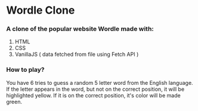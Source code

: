 # Wordle Clone

### A clone of the popular website Wordle made with:
1. HTML
2. CSS
3. VanillaJS ( data fetched from file using Fetch API )

### How to play?
You have 6 tries to guess a random 5 letter word from the English language.
If the letter appears in the word, but not on the correct position, it will be highlighted yellow.
If it is on the correct position, it's color will be made green.
